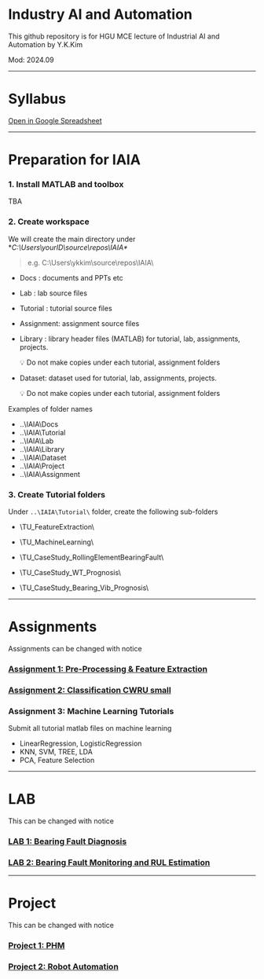 # Industry AI and Automation

This github repository is for HGU MCE lecture of Industrial AI and Automation by Y.K.Kim

Mod: 2024.09

---
# Syllabus

[Open in Google Spreadsheet](https://docs.google.com/spreadsheets/d/1LbPzU5BaNWJbxIxk2sqOFMV-4e7cGteo/edit?gid=1264579071#gid=1264579071) 



---



# **Preparation for IAIA**

### 1. Install MATLAB and toolbox
TBA



### 2. Create workspace

We will create the main directory under **C:\Users\yourID\source\repos\IAIA\**

> e.g. C:\Users\ykkim\source\repos\IAIA\

- Docs : documents and PPTs etc

- Lab : lab source files

- Tutorial : tutorial source files

- Assignment: assignment source files

- Library : library header files (MATLAB) for tutorial, lab, assignments, projects.

  <aside> 💡 Do not make copies under each tutorial, assignment folders

  </aside>

- Dataset:  dataset used for tutorial, lab, assignments, projects.

  <aside> 💡 Do not make copies under each tutorial, assignment folders
</aside>

Examples of folder names

- ..\IAIA\Docs
- ..\IAIA\Tutorial
- ..\IAIA\Lab
- ..\IAIA\Library
- ..\IAIA\Dataset
- ..\IAIA\Project
- ..\IAIA\Assignment



### 3. Create Tutorial folders

Under `..\IAIA\Tutorial\` folder, create the following sub-folders

- \TU_FeatureExtraction\

- \\TU_MachineLearning\

- \TU_CaseStudy_RollingElementBearingFault\

- \TU_CaseStudy_WT_Prognosis\

- \TU_CaseStudy_Bearing_Vib_Prognosis\

  

---



# Assignments

Assignments can be changed with notice




### [Assignment 1:  Pre-Processing & Feature Extraction](https://github.com/ykkimhgu/HGU_IAIA/blob/main/IAIA_Assignment_1_FeatureExtraction.md)



### [Assignment 2:  Classification CWRU small](https://github.com/ykkimhgu/HGU_IAIA/blob/main/IAIA_Assignment_2_Classification_CWRU.md)


### Assignment 3:  Machine Learning Tutorials

Submit all tutorial matlab  files on machine learning 
*  LinearRegression, LogisticRegression
* KNN, SVM, TREE, LDA
*  PCA, Feature Selection



---



# LAB
This  can be changed with notice


### [LAB 1: Bearing Fault Diagnosis](https://github.com/ykkimhgu/HGU_IAIA/blob/main/IAIA_LAB_CWRU_BearingFaultClassification.md)



### [LAB 2:  Bearing Fault Monitoring and RUL Estimation](https://github.com/ykkimhgu/HGU_IAIA/blob/main/IAIA_LAB_Prognostic_BearingFault_RUL.md)





---
# Project 
This  can be changed with notice

### [Project 1: PHM](https://github.com/ykkimhgu/HGU_IAIA/blob/main/IAIA_Project1_PHM.md)


### [Project 2: Robot Automation](https://github.com/ykkimhgu/HGU_IAIA/blob/main/IAIA_Project2_RobotAutomation.md)





